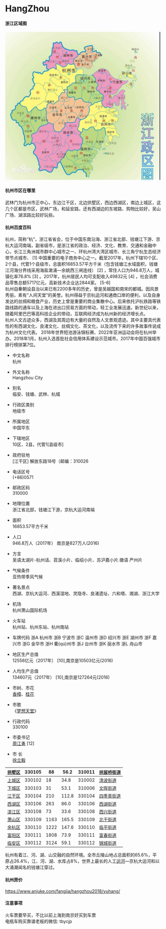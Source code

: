 # HangZhou

#### 浙江区域图
![png](./images/img_0.png)

#### 杭州市区在哪里  
武林门为杭州市正中心，东边江干区，北边拱墅区，西边西湖区，南边上城区，这几个区都是市区，武林广场，和延安路，还有西湖边的东坡路、购物比较好，吴山广场、湖滨路比较好玩些。

#### 杭州百度百科  
杭州，简称“杭”，浙江省省会，位于中国东南沿海、浙江省北部、钱塘江下游、京杭大运河南端，副省级市，是浙江省的政治、经济、文化、教育、交通和金融中心，长江三角洲城市群中心城市之一、环杭州湾大湾区城市、长三角宁杭生态经济带节点城市、 [1]  中国重要的电子商务中心之一。截至2017年，杭州下辖10个区、2个县，代管1个县级市，总面积16853.57平方千米（包含钱塘江水域面积，钱塘江河海分界线采用海盐澉浦—余姚西三闸连线） [2]  ，常住人口为946.8万人，城镇化率76.8% [3]  。2017年，杭州居民人均可支配收入49832元 [4]  ，社会消费品零售总额5717亿元，高新技术企业达2844家。 [5-6]   
杭州自秦朝设县治以来已有2200多年的历史，曾是吴越国和南宋的都城。因风景秀丽，素有“人间天堂”的美誉。杭州得益于京杭运河和通商口岸的便利，以及自身发达的丝绸和粮食产业，历史上曾是重要的商业集散中心。后来依托沪杭铁路等铁路线路的通车以及上海在进出口贸易方面的带动，轻工业发展迅速。新世纪以来，随着阿里巴巴等高科技企业的带动，互联网经济成为杭州新的经济增长点。  
杭州人文古迹众多，西湖及其周边有大量的自然及人文景观遗迹。其中主要具代表性的有西湖文化、良渚文化、丝绸文化、茶文化，以及流传下来的许多故事传说成为杭州文化代表。
2018年世界短池游泳锦标赛、2022年亚洲运动会将在杭州举办。2018年1月，杭州入选首批社会信用体系建设示范城市。2017年中国百强城市排行榜排第7位。  

- 中文名称  
  杭州

- 外文名称  
  Hangzhou City

- 别名  
  临安、钱塘、武林、杭城

- 行政区类别  
  地级市

- 所属地区  
  中国华东

- 下辖地区  
  10区、2县，代管1[县级市]

- 政府驻地  
  [江干区] 解放东路18号（邮编：310026

- 电话区号  
  (+86)0571

- 邮政区码  
  310000

- 地理位置  
  浙江省北部，钱塘江下游，京杭大运河南端

- 面积  
  16853.57平方千米

- 人口  
  946.8万人（2017年） 南京是827万人(2016)

- 方言  
  吴语太湖片-杭州话、苕溪小片、临绍小片、苏沪嘉小片.徽语 严州片

- 气候条件  
  亚热带季风气候

- 著名景点   
西湖、京杭大运河、西溪湿地、灵隐寺、良渚遗址、六和塔、湘湖、浙江大学

- 机场  
  杭州萧山国际机场

- 火车站  
  杭州站、杭州东站、杭州南站

- 车牌代码
浙A 杭州市 
浙B 宁波市 
浙C 温州市 
浙D 绍兴市 
浙E 湖州市 
浙F 嘉兴市 
浙G 金华市 
浙H 衢(qú)州市 
浙J 台州市 
浙K 丽水市 
浙L 舟山市

- 地区生产总值  
  12556亿元（2017年） [10][ ]()  南京是10503亿元(2016)

- 人均生产总值  
  134607元（2017年） [10][ ]() 南京是127264元(2016)

- 市树、市花  
  [香樟](https://baike.baidu.com/item/%E9%A6%99%E6%A8%9F)、[桂花](https://baike.baidu.com/item/%E6%A1%82%E8%8A%B1)

- 市歌  
  《[梦想天堂](https://baike.baidu.com/item/%E6%A2%A6%E6%83%B3%E5%A4%A9%E5%A0%82/16005283)》

- 行政代码  
  330100

- 市委书记  
  [周江勇](https://baike.baidu.com/item/%E5%91%A8%E6%B1%9F%E5%8B%87) [12][ ]()

- 市    长  
  [徐立毅](https://baike.baidu.com/item/%E5%BE%90%E7%AB%8B%E6%AF%85)

| [拱墅区](https://baike.baidu.com/item/%E6%8B%B1%E5%A2%85%E5%8C%BA) | 330105 | 88   | 56.2  | 310011 | [拱宸桥街道](https://baike.baidu.com/item/%E6%8B%B1%E5%AE%B8%E6%A1%A5%E8%A1%97%E9%81%93) |
| ---------------------------------------- | ------ | ---- | ----- | ------ | ---------------------------------------- |
| [上城区](https://baike.baidu.com/item/%E4%B8%8A%E5%9F%8E%E5%8C%BA) | 330102 | 18   | 34.8  | 310002 | [清波街道](https://baike.baidu.com/item/%E6%B8%85%E6%B3%A2%E8%A1%97%E9%81%93) |
| [下城区](https://baike.baidu.com/item/%E4%B8%8B%E5%9F%8E%E5%8C%BA) | 330103 | 31   | 53.1  | 310006 | [文晖街道](https://baike.baidu.com/item/%E6%96%87%E6%99%96%E8%A1%97%E9%81%93) |
| [江干区](https://baike.baidu.com/item/%E6%B1%9F%E5%B9%B2%E5%8C%BA) | 330104 | 210  | 112.8 | 330104 | [四季青街道](https://baike.baidu.com/item/%E5%9B%9B%E5%AD%A3%E9%9D%92%E8%A1%97%E9%81%93/10411877) |
| [西湖区](https://baike.baidu.com/item/%E8%A5%BF%E6%B9%96%E5%8C%BA) | 330106 | 263  | 86.0  | 330106 | [西湖街道](https://baike.baidu.com/item/%E8%A5%BF%E6%B9%96%E8%A1%97%E9%81%93/6598250) |
| [滨江区](https://baike.baidu.com/item/%E6%BB%A8%E6%B1%9F%E5%8C%BA) | 330108 | 73   | 33.6  | 330108 | [西兴街道](https://baike.baidu.com/item/%E8%A5%BF%E5%85%B4%E8%A1%97%E9%81%93) |
| [萧山区](https://baike.baidu.com/item/%E8%90%A7%E5%B1%B1%E5%8C%BA) | 330109 | 1163 | 165.5 | 330109 | [北干街道](https://baike.baidu.com/item/%E5%8C%97%E5%B9%B2%E8%A1%97%E9%81%93) |
| [余杭区](https://baike.baidu.com/item/%E4%BD%99%E6%9D%AD%E5%8C%BA) | 330110 | 1222 | 147.6 | 330110 | [临平街道](https://baike.baidu.com/item/%E4%B8%B4%E5%B9%B3%E8%A1%97%E9%81%93) |
| [富阳区](https://baike.baidu.com/item/%E5%AF%8C%E9%98%B3%E5%8C%BA) | 330111 | 1808 | 73.9  | 330111 | [富春街道](https://baike.baidu.com/item/%E5%AF%8C%E6%98%A5%E8%A1%97%E9%81%93) |
| [临安区](https://baike.baidu.com/item/%E4%B8%B4%E5%AE%89%E5%8C%BA) | 330112 | 3124 | 59.1  | 330112 | [锦城街道](https://baike.baidu.com/item/%E9%94%A6%E5%9F%8E%E8%A1%97%E9%81%93) |

杭州有着江、河、湖、山交融的自然环境。全市丘陵山地占总面积的65.6%，平原占26.4%，江、河、湖、水库占8%，世界上最长的人工[运河](https://baike.baidu.com/item/%E8%BF%90%E6%B2%B3)—京杭大运河和以大涌潮闻名的钱塘江穿过。

#### 杭州房价
https://www.anjuke.com/fangjia/hangzhou2018/yuhang/

#### 注意事项
火车票要早买，不比以前上海到南京好买到车票  
电瓶车购买靠谱老板的微信: tbycjp  

